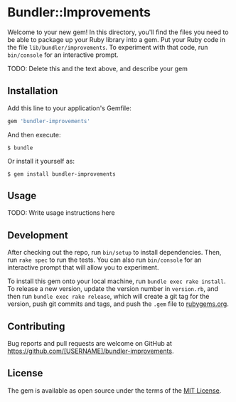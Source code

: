 # Bundler::Improvements

Welcome to your new gem! In this directory, you'll find the files you need to be able to package up your Ruby library into a gem. Put your Ruby code in the file `lib/bundler/improvements`. To experiment with that code, run `bin/console` for an interactive prompt.

TODO: Delete this and the text above, and describe your gem

## Installation

Add this line to your application's Gemfile:

```ruby
gem 'bundler-improvements'
```

And then execute:

    $ bundle

Or install it yourself as:

    $ gem install bundler-improvements

## Usage

TODO: Write usage instructions here

## Development

After checking out the repo, run `bin/setup` to install dependencies. Then, run `rake spec` to run the tests. You can also run `bin/console` for an interactive prompt that will allow you to experiment.

To install this gem onto your local machine, run `bundle exec rake install`. To release a new version, update the version number in `version.rb`, and then run `bundle exec rake release`, which will create a git tag for the version, push git commits and tags, and push the `.gem` file to [rubygems.org](https://rubygems.org).

## Contributing

Bug reports and pull requests are welcome on GitHub at https://github.com/[USERNAME]/bundler-improvements.

## License

The gem is available as open source under the terms of the [MIT License](https://opensource.org/licenses/MIT).
